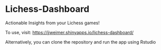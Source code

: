 # Lichess-Dashboard

Actionable Insights from your Lichess games!

To use, visit:  https://jjweimer.shinyapps.io/lichess-dashboard/

Alternatively, you can clone the repository and run the app using Rstudio
